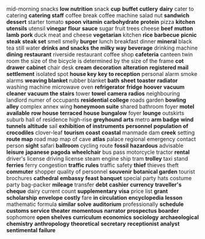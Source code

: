 mid-morning snacks
**low nutrition**
snack
**cup**
**buffet**
**cutlery**
**dairy**
cater to
catering
**catering staff**
coffee break
coffee machine
salad
nut
**sandwich**
**dessert**
starter
tomato
**spoon**
**vitamin**
**carbohydrate**
**protein**
pizza
**kitchen utensils**
utensil
**vinegar**
**flour**
**sauce**
sugar
fruit trees
cheese
**beef**
**mutton**
**lamb**
**pork**
duck
meat and cheese
**vegetarian**
kitchen
**rice**
**barbecue**
**picnic**
**steak**
**steak set**
smell
smelly
**burger**
lunch
breakfast
dinner
**mineral**
black tea
still water
**drinks and snacks**
**the milky way**
**beverage**
drinking machine
**dining**
**restaurant**
riverside restaurant
coffee shop
**cafeteria**
canteen
twin room
the size of the bicycle is determined by the size of the frame
**cot**
**drawer**
**cabinet**
chair
desk
**cream**
**decoration**
**alteration**
**registered mail**
**settlement**
isolated spot
**house key**
**key to reception**
personal alarm
smoke alarms
**weaving blanket**
rubber blanket
**bath**
**sheet**
**toaster**
**radiator**
washing machine
microwave oven
**refrigerator**
**fridge**
**hoover**
**vacuum cleaner**
**vacuum the stairs**
tower
**towel**
**camera**
**radios**
neighbouring
landlord
numer of occupants
**residential college**
roads garden
**bowling alley**
complex
annex
wing
**honeymoon suite**
shared bathroom
foyer
**motel**
**available**
**row house**
**terraced house**
**bungalow**
foyer
**lounge**
outskirts
suburb
hall of residence
high-rise
**greyhound**
**arts**
metro
**arm badge**
**wind tunnels**
**altitude**
sail
**exhibition of instruments**
**personnel**
**population of crocodiles**
clover-leaf
**tourism**
**coast**
**coastal**
manmade dam
**creek**
setting
**route map**
road map
map of cave
**atlas**
palace
regional
emergency contact person
**sight**
safari
**ballroom**
cycling route
**fossil**
**hazardous**
advisable
**leisure**
**japanese pagoda**
**wheelchair**
bus pass
motorcycle
tractor
**rental**
driver's license
driving license
steam engine ship
tram
**trolley**
taxi stand
**ferries**
ferry
congestion
**traffic rules**
traffic safety
**thief**
thieves
theft
**commuter**
shopper
quality of personnel
**souvenir**
**botanical garden**
tourist brochures
**cathedral**
**embassy**
**feast**
**banquet**
special party hats
costume party
bag-packer
**mileage**
transfer
**debt**
**cashier**
**currency**
**traveller's cheque**
dairy
current count
**supplementary**
**visa**
price list
**grant**
**scholarship**
**envelope**
**costly**
fare
**in circulation**
**encyclopedia**
**lesson**
mathematic formula
**similar**
**solve**
**auditorium**
professionally
**schedule**
**customs service**
**theater**
**momentous**
**narrator**
**prospectus**
**boarder**
sophomore
**open shelves**
**curriculum**
**economics**
**sociology**
**archaeological**
**chemistry**
**anthropology**
**theoretical**
**secretary**
**receptionist**
**analyst**
**sentimental**
**failure**